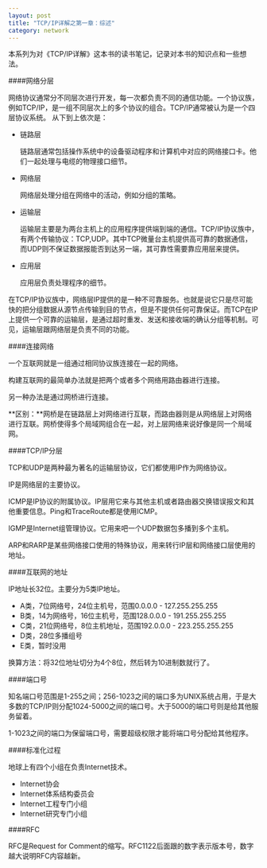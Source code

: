 ```yaml
---
layout: post
title: "TCP/IP详解之第一章：综述"
category: network
---
```


本系列为对《TCP/IP详解》这本书的读书笔记，记录对本书的知识点和一些想法。

####网络分层

网络协议通常分不同层次进行开发，每一次都负责不同的通信功能。一个协议族，例如TCP/IP，是一组不同层次上的多个协议的组合。TCP/IP通常被认为是一个四层协议系统。
从下到上依次是：

* 链路层
	
	链路层通常包括操作系统中的设备驱动程序和计算机中对应的网络接口卡。他们一起处理与电缆的物理接口细节。
	
* 网络层

	网络层处理分组在网络中的活动，例如分组的策略。

* 运输层

	运输层主要是为两台主机上的应用程序提供端到端的通信。TCP/IP协议族中，有两个传输协议：TCP,UDP。其中TCP微量台主机提供高可靠的数据通信，而UDP则不保证数据报能否到达另一端，其可靠性需要靠应用层来提供。

* 应用层

	应用层负责处理程序的细节。

在TCP/IP协议族中，网络层IP提供的是一种不可靠服务。也就是说它只是尽可能快的把分组数据从源节点传输到目的节点，但是不提供任何可靠保证。而TCP在IP上提供一个可靠的运输层，是通过超时重发、发送和接收端的确认分组等机制。可见，运输层跟网络层是负责不同的功能。

####连接网络

一个互联网就是一组通过相同协议族连接在一起的网络。

构建互联网的最简单办法就是把两个或者多个网络用路由器进行连接。

另一种办法是通过网桥进行连接。

**区别：**网桥是在链路层上对网络进行互联，而路由器则是从网络层上对网络进行互联。网桥使得多个局域网组合在一起，对上层网络来说好像是同一个局域网。

####TCP/IP分层

TCP和UDP是两种最为著名的运输层协议，它们都使用IP作为网络协议。

IP是网络层的主要协议。

ICMP是IP协议的附属协议。IP层用它来与其他主机或者路由器交换错误报文和其他重要信息。Ping和TraceRoute都是使用ICMP。

IGMP是Internet组管理协议。它用来吧一个UDP数据包多播到多个主机。

ARP和RARP是某些网络接口使用的特殊协议，用来转行IP层和网络接口层使用的地址。

####互联网的地址

IP地址长32位。主要分为5类IP地址。

* A类，7位网络号，24位主机号，范围0.0.0.0 - 127.255.255.255
* B类，14为网络号，16位主机号，范围128.0.0.0 - 191.255.255.255
* C类，21位网络号，8位主机地址，范围192.0.0.0 - 223.255.255.255
* D类，28位多播组号
* E类，暂时没用

换算方法：将32位地址切分为4个8位，然后转为10进制数就行了。

####端口号

知名端口号范围是1-255之间；256-1023之间的端口多为UNIX系统占用，于是大多数的TCP/IP则分配1024-5000之间的端口号。大于5000的端口号则是给其他服务留着。

1-1023之间的端口为保留端口号，需要超级权限才能将端口号分配给其他程序。

####标准化过程

地球上有四个小组在负责Internet技术。

* Internet协会
* Internet体系结构委员会
* Internet工程专门小组
* Internet研究专门小组

####RFC

RFC是Request for Comment的缩写。RFC1122后面跟的数字表示版本号，数字越大说明RFC内容越新。

 